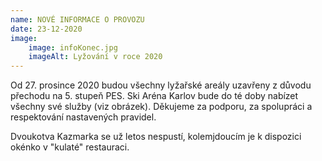 ```yaml
---
name: NOVÉ INFORMACE O PROVOZU
date: 23-12-2020
image:
    image: infoKonec.jpg
    imageAlt: Lyžování v roce 2020
---
```

Od 27. prosince 2020 budou všechny lyžařské areály uzavřeny z důvodu přechodu na 5. stupeň PES. Ski Aréna Karlov bude do té doby nabízet všechny své služby (viz obrázek). Děkujeme za podporu, za spolupráci a respektování nastavených pravidel.

Dvoukotva Kazmarka se už letos nespustí, kolemjdoucím je k dispozici okénko v "kulaté" restauraci.